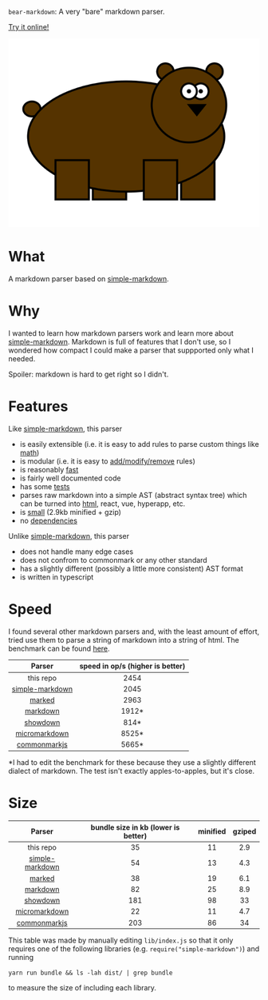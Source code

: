 `bear-markdown`: A very "bare" markdown parser.

[Try it online!](https://tscholl2.github.io/bear-markdown/)

![bear](logo.png)

# What

A markdown parser based on [simple-markdown](https://github.com/Khan/simple-markdown).

# Why

I wanted to learn how markdown parsers work and learn more
about [simple-markdown](https://github.com/Khan/simple-markdown).
Markdown is full of features that I don't use, so I wondered how compact
I could make a parser that suppported only what I needed.

Spoiler: markdown is hard to get right so I didn't.

# Features

Like [simple-markdown](https://github.com/Khan/simple-markdown), this parser

* is easily extensible (i.e. it is easy to add rules to parse custom things like [math](/src/rules/image.ts))
* is modular (i.e. it is easy to [add/modify/remove](/src/rules/index.ts) rules)
* is reasonably [fast](#Speed)
* is fairly well documented code
* has some [tests](/test/tests.json)
* parses raw markdown into a simple AST (abstract syntax tree)
  which can be turned into [html](/src/printers/html), react, vue, hyperapp, etc.
* is [small](#Size) (2.9kb minified + gzip)
* no [dependencies](/package.json)

Unlike [simple-markdown](https://github.com/Khan/simple-markdown), this parser

* does not handle many edge cases
* does not confrom to commonmark or any other standard
* has a slightly different (possibly a little more consistent) AST format
* is written in typescript

# Speed

I found several other markdown parsers and, with the least amount of effort, tried use them
to parse a string of markdown into a string of html.
The benchmark can be found [here](/benchmark/index.ts).

|                               Parser                               | speed in op/s (higher is better) |
| :----------------------------------------------------------------: | :------------------------------: |
|                             this repo                              |               2454               |
|     [simple-markdown](https://github.com/Khan/simple-markdown)     |               2045               |
|              [marked](https://github.com/chjj/marked)              |               2963               |
|       [markdown](https://github.com/evilstreak/markdown-js)        |              1912\*              |
|         [showdown](https://github.com/showdownjs/showdown)         |              814\*               |
| [micromarkdown](https://github.com/SimonWaldherr/micromarkdown.js) |              8525\*              |
|    [commonmarkjs](https://github.com/commonmark/commonmark.js)     |              5665\*              |

\*I had to edit the benchmark for these because they use a slightly different dialect of markdown.
The test isn't exactly apples-to-apples, but it's close.

# Size

|                               Parser                               | bundle size in kb (lower is better) | minified | gziped |
| :----------------------------------------------------------------: | :---------------------------------: | :------: | :----: |
|                             this repo                              |                 35                  |    11    |  2.9   |
|     [simple-markdown](https://github.com/Khan/simple-markdown)     |                 54                  |    13    |  4.3   |
|              [marked](https://github.com/chjj/marked)              |                 38                  |    19    |  6.1   |
|       [markdown](https://github.com/evilstreak/markdown-js)        |                 82                  |    25    |  8.9   |
|         [showdown](https://github.com/showdownjs/showdown)         |                 181                 |    98    |   33   |
| [micromarkdown](https://github.com/SimonWaldherr/micromarkdown.js) |                 22                  |    11    |  4.7   |
|    [commonmarkjs](https://github.com/commonmark/commonmark.js)     |                 203                 |    86    |   34   |

This table was made by manually editing `lib/index.js` so that it only requires one of the following libraries (e.g. `require("simple-markdown")`) and running

```
yarn run bundle && ls -lah dist/ | grep bundle
```

to measure the size of including each library.
